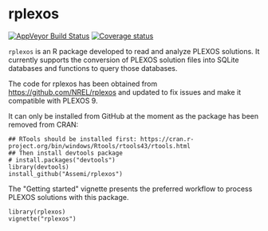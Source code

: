 # rplexos

[![AppVeyor Build Status](https://ci.appveyor.com/api/projects/status/github/NREL/rplexos?branch=master&svg=true)](https://ci.appveyor.com/project/NREL/rplexos)
[![Coverage status](https://codecov.io/gh/NREL/rplexos/branch/master/graph/badge.svg)](https://codecov.io/github/NREL/rplexos?branch=master)

`rplexos` is an R package developed to read and analyze PLEXOS solutions. It currently supports the
conversion of PLEXOS solution files into SQLite databases and functions to query those databases.

The code for rplexos has been obtained from https://github.com/NREL/rplexos and updated to fix issues and make it compatible with PLEXOS 9.

It can only be installed from GitHub at the moment as the package has been removed from CRAN:

```
## RTools should be installed first: https://cran.r-project.org/bin/windows/Rtools/rtools43/rtools.html
## Then install devtools package
# install.packages("devtools")
library(devtools)
install_github("Assemi/rplexos")
```

The "Getting started" vignette presents the preferred workflow to process PLEXOS solutions with this package.

```
library(rplexos)
vignette("rplexos")
```
